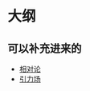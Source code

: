 # 大纲


## 可以补充进来的

- [相对论](https://zh.wikipedia.org/wiki/%E7%9B%B8%E5%AF%B9%E8%AE%BA)
- [引力场](https://zh.wikipedia.org/wiki/%E5%BC%95%E5%8A%9B%E5%A0%B4)
